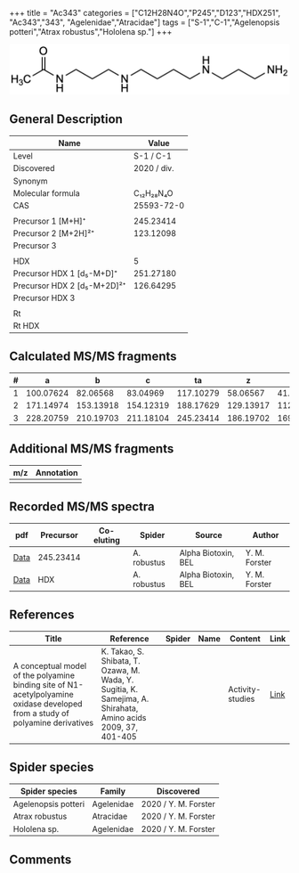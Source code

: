 +++
title = "Ac343"
categories = ["C12H28N4O","P245","D123","HDX251",
"Ac343","343",
"Agelenidae","Atracidae"]
tags = ["S-1","C-1","Agelenopsis potteri","Atrax robustus","Hololena sp."]
+++

![](/img/Ac343.png)

## General Description

| Name                        | Value       |
|-----------------------------|-------------|
| Level                       | S-1 / C-1          |
| Discovered                  | 2020 / div. |
| Synonym                     |             |
| Molecular formula           | C₁₂H₂₈N₄O   |
| CAS                         | 25593-72-0  |
|                             |             |
| Precursor 1 [M+H]⁺          | 245.23414   |
| Precursor 2 [M+2H]²⁺        | 123.12098   |
| Precursor 3                 |             |
|                             |             |
| HDX                         | 5           |
| Precursor HDX 1 [d₅-M+D]⁺   | 251.27180   |
| Precursor HDX 2 [d₅-M+2D]²⁺ | 126.64295   |
| Precursor HDX 3             |             |
|                             |             |
| Rt                          |             |
| Rt HDX                      |             |

## Calculated MS/MS fragments

| # | a         | b         | c         | ta        | z         | y         | tz        |
|---|-----------|-----------|-----------|-----------|-----------|-----------|-----------|
| 1 | 100.07624 | 82.06568  | 83.04969  | 117.10279 | 58.06567  | 41.03912  | 75.09222  |
| 2 | 171.14974 | 153.13918 | 154.12319 | 188.17629 | 129.13917 | 112.11262 | 146.16572 |
| 3 | 228.20759 | 210.19703 | 211.18104 | 245.23414 | 186.19702 | 169.17047 | 203.22357 |

## Additional MS/MS fragments

| m/z | Annotation |
|-----|------------|
|     |            |

## Recorded MS/MS spectra

| pdf | Precursor | Co-eluting | Spider | Source | Author |
|-----|-----------|------------|--------|--------|--------|
| [Data](/pdf/A-robustus/245_Ar343_Ar.pdf) | 245.23414 |           | A. robustus | Alpha Biotoxin, BEL | Y. M. Forster |
| [Data](/pdf/A-robustus/245_Ar343_Ar_HDX.pdf) | HDX |           | A. robustus | Alpha Biotoxin, BEL | Y. M. Forster |

## References

| Title  | Reference | Spider | Name | Content | Link |
|--------|-----------|--------|------|---------|------|
| A conceptual model of the polyamine binding site of N1-acetylpolyamine oxidase developed from a study of polyamine derivatives        | K. Takao, S. Shibata, T. Ozawa, M. Wada, Y. Sugitia, K. Samejima, A. Shirahata, Amino acids 2009, 37, 401-405                         |        |                             | Activity-studies            | [Link](https://link.springer.com/article/10.1007/s00726-008-0168-9) |

## Spider species

| Spider species      | Family     | Discovered           |
|---------------------|------------|----------------------|
| Agelenopsis potteri | Agelenidae | 2020 / Y. M. Forster |
| Atrax robustus      | Atracidae  | 2020 / Y. M. Forster |
| Hololena sp.        | Agelenidae | 2020 / Y. M. Forster |

## Comments